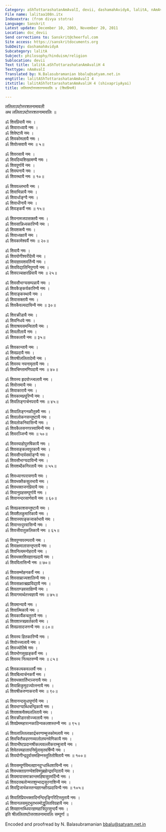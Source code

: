 ```yaml
---
Category: aShTottarashatanAmAvalI, devii, dashamahAvidyA, lalitA, nAmAvalI, devI
File name: lalitaa108n.itx
Indexextra: (from divya stotra)
Language: Sanskrit
Latest update: December 10, 2003, November 20, 2011
Location: doc_devii
Send corrections to: Sanskrit@cheerful.com
Site access: https://sanskritdocuments.org
SubDeity: dashamahAvidyA
Subcategory: lalitA
Subject: philosophy/hinduism/religion
Sublocation: devii
Text title: lalitA.aShTottarashatanAmAvaliH 4
Texttype: nAmAvalI
Translated by: N.Balasubramanian bbalu@satyam.net.in
engtitle: lalitAShTottarashatanAmAvalI 4
itxtitle: lalitAShTottarashatanAmAvaliH 4 (shivapriyAyai)
title: ललिताष्टोत्तरशतनामावलिः ४ (शिवप्रियायै)

---
```

  
 ललिताऽष्टोत्तरशतनामावली   
अथ ललिताऽष्टोत्तरशतनामावलिः ॥  
  
ॐ शिवप्रियायै नमः ।  
ॐ शिवाराध्यायै नमः ।  
ॐ शिवेष्टायै नमः ।  
ॐ शिवकोमलायै नमः ।  
ॐ शिवोत्सवायै नमः ॥ ५॥  
  
ॐ शिवरसायै नमः ।  
ॐ शिवदिव्यशिखामण्यै नमः ।  
ॐ शिवपूर्णायै नमः ।  
ॐ शिवघनायै नमः ।  
ॐ शिवस्थायै नमः ॥ १०॥  
  
ॐ शिववल्लभायै नमः ।  
ॐ शिवाभिन्नायै नमः ।  
ॐ शिवार्धाङ्ग्यै नमः ।  
ॐ शिवाधीनायै नमः ।  
ॐ शिवङ्कर्यै नमः ॥ १५॥  
  
ॐ शिवनामजपासक्तयै नमः ।  
ॐ शिवसान्निध्यकारिण्यै नमः ।  
ॐ शिवशक्त्यै नमः ।  
ॐ शिवाध्यक्षायै नमः ।  
ॐ शिवकामेश्वर्यै नमः ॥ २०॥  
  
ॐ शिवायै नमः ।  
ॐ शिवयोगीश्वरीदेव्यै नमः ।  
ॐ शिवाज्ञावशवर्तिन्यै नमः ।  
ॐ शिवविद्यातिनिपुणायै नमः ।  
ॐ शिवपञ्चाक्षरप्रियायै नमः ॥ २५॥  
  
ॐ शिवसौभाग्यसम्पन्नायै नमः ।  
ॐ शिवकैङ्कर्यकारिण्यै नमः ।  
ॐ शिवाङ्कस्थायै नमः ।  
ॐ शिवासक्तायै नमः ।  
ॐ शिवकैवल्यदायिन्यै नमः ॥ ३०॥  
  
ॐ शिवक्रीडायै नमः ।  
ॐ शिवनिधये नमः ।  
ॐ शिवाश्रयसमन्वितायै नमः ।  
ॐ शिवलीलायै नमः ।  
ॐ शिवकलायै नमः ॥ ३५॥  
  
ॐ शिवकान्तायै नमः ।  
ॐ शिवप्रदायै नमः ।  
ॐ शिवश्रीललितादेव्यै नमः ।  
ॐ शिवस्य नयनामृतायै नमः ।  
ॐ शिवचिण्तामणिपदायै नमः ॥ ४०॥  
  
ॐ शिवस्य हृदयोज्ज्वलायै नमः ।  
ॐ शिवोत्तमायै नमः ।  
ॐ शिवाकारायै नमः ।  
ॐ शिवकामप्रपूरिण्यै नमः ।  
ॐ शिवलिङ्गार्चनपरायै नमः ॥ ४५॥  
  
ॐ शिवालिङ्गनकौतुक्यै नमः ।  
ॐ शिवालोकनसन्तुष्टायै नमः ।  
ॐ शिवलोकनिवासिन्यै नमः ।  
ॐ शिवकैलसनगरस्वामिन्यै नमः ।  
ॐ शिवरञ्जिन्यै नमः ॥ ५०॥  
  
ॐ शिवस्याहोपुरुषिकायै नमः ।  
ॐ शिवसङ्कल्पपूरकायै नमः ।  
ॐ शिवसौन्दर्यसर्वाङ्ग्यै नमः ।  
ॐ शिवसौभाग्यदायिन्यै नमः ।  
ॐ शिवशब्दैकनिरतायै नमः ॥ ५५॥  
  
ॐ शिवध्यानपरायणायै नमः ।  
ॐ शिवभक्तैकसुलभायै नमः ।  
ॐ शिवभक्तजनप्रियायै नमः ।  
ॐ शिवानुग्रहसम्पूर्णायै नमः ।  
ॐ शिवानन्दरसार्णवायै नमः ॥ ६०॥  
  
ॐ शिवप्रकाशसन्तुष्टायै नमः ।  
ॐ शिवशैलकुमारिकायै नमः ।  
ॐ शिवास्यपङ्कजार्काभायै नमः ।  
ॐ शिवान्तःपुरवासिन्यै नमः ।  
ॐ शिवजीवातुकलिकायै नमः ॥ ६५॥  
  
ॐ शिवपुण्यपरम्परायै नमः ।  
ॐ शिवाक्षमालासन्तृप्तायै नमः ।  
ॐ शिवनित्यमनोहरायै नमः ।  
ॐ शिवभक्तशिवज्ञानप्रदायै नमः ।  
ॐ शिवविलासिन्यै नमः ॥ ७०॥  
  
ॐ शिवसम्मोहनकर्यै नमः ।  
ॐ शिवसाम्राज्यशालिन्यै नमः ।  
ॐ शिवसाक्षात्ब्रह्मविद्यायै नमः ।  
ॐ शिवताण्डवसाक्षिण्यै नमः ।  
ॐ शिवागमार्थतत्त्वज्ञायै नमः ॥ ७५॥  
  
ॐ शिवमान्यायै नमः ।  
ॐ शिवात्मिकायै नमः ।  
ॐ शिवकार्यैकचतुरायै नमः ।  
ॐ शिवशास्त्रप्रवर्तकायै नमः ।  
ॐ शिवप्रसादजनन्यै नमः ॥ ८०॥  
  
ॐ शिवस्य हितकारिण्यै नमः ।  
ॐ शिवोज्ज्वलायै नमः ।  
ॐ शिवज्योतिषे नमः ।  
ॐ शिवभोगसुखङ्कर्यै नमः ।  
ॐ शिवस्य नित्यतरुण्यै नमः ॥ ८५॥  
  
ॐ शिवकल्पकवल्लर्यै नमः ।  
ॐ शिवबिल्वार्चनकर्यै नमः ।  
ॐ शिवभक्तार्तिभञ्जनायै नमः ।  
ॐ शिवाक्षिकुमुदज्योत्स्नायै नमः ।  
ॐ शिवश्रीकरुणाकरायै नमः ॥ ९०॥  
  
ॐ शिवानन्दसुधापूर्णायै नमः ।  
ॐ शिवभाग्याब्धिचन्द्रिकायै नमः ।  
ॐ शिवशक्त्यैक्यललितायै नमः ।  
ॐ शिवक्रीडारसोज्ज्वलायै नमः ।  
ॐ शिवप्रेममहारत्नकाठिन्यकलशस्तन्यै नमः ॥ ९५॥  
  
ॐ शिवलालितलाक्षार्द्रचरणाम्बुजकोमलायै नमः ।  
ॐ शिवचित्तैकहरणव्यालोलघनवेणिकायै नमः ।  
ॐ शिवाभीष्टप्रदानश्रीकल्पवल्लीकराम्बुजायै नमः ।  
ॐ शिवेतरमहातापनिर्मूलामृतवर्षिण्यै नमः ।  
ॐ शिवयोगीन्द्रदुर्वासमहिम्नस्तुतितोषितायै नमः ॥ १००॥  
  
ॐ शिवसम्पूर्णविमलज्ञानदुग्धाब्धिशायिन्यै नमः ।  
ॐ शिवभक्ताग्रगण्येशविष्णुब्रह्मेन्द्रवन्दितायै नमः ।  
ॐ शिवमायासमाक्रान्तमहिषासुरमर्दिन्यै नमः ।  
ॐ शिवदत्तबलोन्मत्तशुम्भाद्यसुरनाशिन्यै नमः ।  
ॐ शिवद्विजार्भकस्तन्यज्ञानक्षीरप्रदायिन्यै नमः ॥ १०५॥  
  
ॐ शिवातिप्रियभक्तादिनन्दिभृङ्गिरिटिस्तुतायै नमः ।  
ॐ शिवानलसमुद्भूतभस्मोद्धूलितविग्रहायै नमः ।  
ॐ शिवज्ञानाब्धिपारज्ञमहात्रिपुरसुन्दर्यै नमः ।  
इति श्रीललिताष्टोत्तरशतनामावलिः सम्पूर्णा ॥  
  
  
Encoded and proofread by N. Balasubramanian bbalu@satyam.net.in  
  
